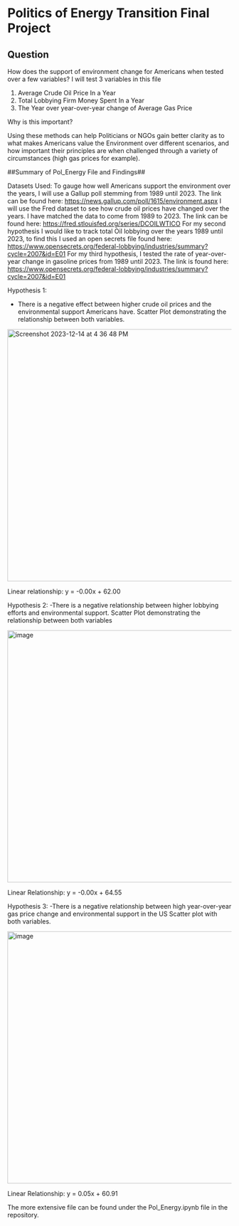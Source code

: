 # Politics of Energy Transition Final Project
## Question ##

How does the support of environment change for Americans when tested over a few variables? I will test 3 variables in this file
1. Average Crude Oil Price In a Year
2. Total Lobbying Firm Money Spent In a Year
3. The Year over year-over-year change of Average Gas Price

Why is this important?

Using these methods can help Politicians or NGOs gain better clarity as to what makes Americans value the Environment over different scenarios, and how important their principles are when challenged through a variety of circumstances (high gas prices for example).

##Summary of Pol_Energy File and Findings##

Datasets Used:
To gauge how well Americans support the environment over the years, I will use a Gallup poll stemming from 1989 until 2023. The link can be found here: https://news.gallup.com/poll/1615/environment.aspx
I will use the Fred dataset to see how crude oil prices have changed over the years. I have matched the data to come from 1989 to 2023. The link can be found here: https://fred.stlouisfed.org/series/DCOILWTICO
For my second hypothesis I would like to track total Oil lobbying over the years 1989 until 2023, to find this I used an open secrets file found here: https://www.opensecrets.org/federal-lobbying/industries/summary?cycle=2007&id=E01
For my third hypothesis, I tested the rate of year-over-year change in gasoline prices from 1989 until 2023. The link is found here: https://www.opensecrets.org/federal-lobbying/industries/summary?cycle=2007&id=E01

Hypothesis 1:
- There is a negative effect between higher crude oil prices and the environmental support Americans have.
Scatter Plot demonstrating the relationship between both variables.

<img width="567" alt="Screenshot 2023-12-14 at 4 36 48 PM" src="https://github.com/Jorge9555/Pols-106-Final/assets/104950778/3f378754-a7f1-4584-9f1b-c75a317f765e">


Linear relationship: 
y = -0.00x + 62.00

Hypothesis 2:
-There is a negative relationship between higher lobbying efforts and environmental support. 
Scatter Plot demonstrating the relationship between both variables

<img width="567" alt="image" src="https://github.com/Jorge9555/Pols-106-Final/assets/104950778/4bb5cba6-e421-41c5-aa71-d887be5c9e6f">


Linear Relationship:
y = -0.00x + 64.55

Hypothesis 3:
-There is a negative relationship between high year-over-year gas price change and environmental support in the US
Scatter plot with both variables.

<img width="567" alt="image" src="https://github.com/Jorge9555/Pols-106-Final/assets/104950778/60c79988-47e9-4281-a492-9ee923dcd880">


Linear Relationship:
y = 0.05x + 60.91

The more extensive file can be found under the Pol_Energy.ipynb file in the repository. 
